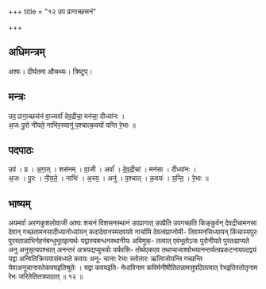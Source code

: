 +++
title = "१२ उप प्रागाच्छसनं"

+++
## अधिमन्त्रम्
अश्वः। दीर्घतमा औचथ्यः। त्रिष्टुप्।

## मन्त्रः
उप॒ प्रागा॒च्छस॑नं वा॒ज्यर्वा॑ देव॒द्रीचा॒ मन॑सा॒ दीध्या॑नः ।  
अ॒जः पु॒रो नी॑यते॒ नाभि॑र॒स्यानु॑ प॒श्चात्क॒वयो॑ यन्ति रे॒भाः ॥

## पदपाठः
उप॑ । प्र । अ॒गा॒त् । शस॑नम् । वा॒जी । अर्वा॑ । दे॒व॒द्रीचा॑ । मन॑सा । दीध्या॑नः ।  
अ॒जः । पु॒रः । नी॒य॒ते॒ । नाभिः॑ । अ॒स्य॒ । अनु॑ । प॒श्चात् । क॒वयः॑ । य॒न्ति॒ । रे॒भाः ॥

## भाष्यम्
अयमर्वा अरणकुशलोवाजी अश्वः शसनं विशसनस्थानं उपप्रागात् उपप्रैति उपगच्छति किङ्कुर्वन् देवद्रीचामनसा देवान् गच्छतामनसादीध्यानोध्यांयन् कदादेवानस्मदवयवे नार्चामि देवत्वंप्राप्नोमी- तिवामनसिध्यायन् किंचास्यपुरः पुरस्तान्नाभिर्नहनंबन्धुभूतइत्यर्थः यद्वास्यबन्धनस्थानीयः अविमुक्- तत्वात् एवंभूतोऽजः पुरोनीयते पुरतःप्राप्यते अनु अनुसृत्यपश्चात् अनन्तरं अत्रयद्यप्युभयोः पर्यवसि- तोर्थएकएव तथाप्यजाश्वोभयानन्तर्यत्वप्रकटनायपदद्वयं यद्वा अन्वितिक्रिययासंबध्यते कवयः अनू- चानाः रेभाः स्तोतारः ऋत्विजोयन्ति गच्छन्ति येवाअनूचानास्तेकवयइतिश्रुतेः । यद्वा कवयइति- मेधाविनाम कविर्मनीषीतितन्नामसुपठितत्वात् रेभइतिस्तोतृनाम रेभः जरितेतितत्रपाठात् ॥ १२ ॥